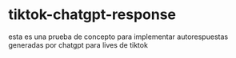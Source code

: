 # tiktok-chatgpt-response
esta es una prueba de concepto para implementar autorespuestas generadas por chatgpt para lives de tiktok
